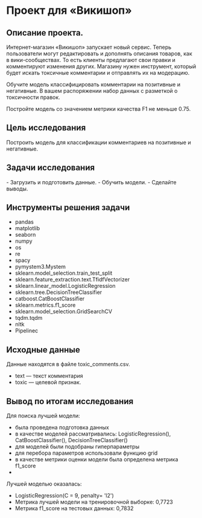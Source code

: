 <h1>Проект для «Викишоп»</h1>

<h2>Описание проекта.</h2>

Интернет-магазин «Викишоп» запускает новый сервис. Теперь пользователи могут редактировать и дополнять описания товаров, как в вики-сообществах. То есть клиенты предлагают свои правки и комментируют изменения других. Магазину нужен инструмент, который будет искать токсичные комментарии и отправлять их на модерацию.

Обучите модель классифицировать комментарии на позитивные и негативные. В вашем распоряжении набор данных с разметкой о токсичности правок.

Постройте модель со значением метрики качества F1 не меньше 0.75.

<h2>Цель исследования</h2>

Построить модель для классификации комментариев на позитивные и негативные.

<h2>Задачи исследования</h2>
- Загрузить и подготовить данные.
- Обучить модели.
- Сделайте выводы.

<h2>Инструменты решения задачи</h2>

- pandas 
- matplotlib
- seaborn 
- numpy
- os
- re 
- spacy
- pymystem3.Mystem
- sklearn.model_selection.train_test_split
- sklearn.feature_extraction.text.TfidfVectorizer 
- sklearn.linear_model.LogisticRegression
- sklearn.tree.DecisionTreeClassifier
- catboost.CatBoostClassifier
- sklearn.metrics.f1_score
- sklearn.model_selection.GridSearchCV
- tqdm.tqdm
- nltk
- Pipelinec

<h2>Исходные данные</h2>

Данные находятся в файле toxic_comments.csv.

- text — текст комментария
- toxic — целевой признак.

<h2>Вывод по итогам исследования</h2>

Для поиска лучшей модели:

- была проведена подготовка данных
- в качестве моделей рассматривались: LogisticRegression(), CatBoostClassifier(), DecisionTreeClassifier()
- для моделей были подобраны гиперпараметры
- для перебора параметров использовали функцию grid
- в качестве метрики оценки модели была определена метрика f1_score
- 
Лучшей моделью оказалась:

- LogisticRegression(C = 9, penalty= 'l2')
- Метрика лучшей модели на тренировочной выборке: 0,7723
- Метрика f1_score на тестовых данных: 0,7832
